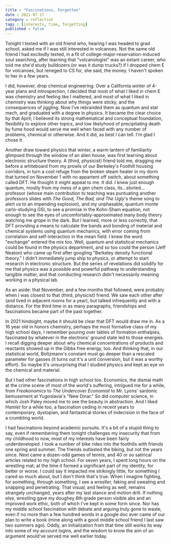 ```yaml
---
title : "Fascinations, Forgotten"
date : 2021-07-17
category : reflection
tags : [interests, time, forgetting]
published : false
---
```


Tonight I texted with an old friend who, hearing I was headed to grad school, asked me if I was still interested in volcanoes. 
Not the same old friend I had excitedly texted, in a fit of college-major-reservation-induced soul searching, after learning that "volcanologist" was an extant career, who told me she'd study bulldozers (or was it dump trucks?) if I dropped chem E for volcanoes, but reneged to CS for, she said, the money. 
I haven't spoken to her in a few years. 

I did, however, drop chemical engineering. 
Over a California winter of 4-year plans and introspection, I decided that most of what I liked in chem E was chemistry and feeling like I mattered, and most of what I liked in chemistry was thinking about why things were sticky, and the consequences of jiggling. 
Now I've rebranded them as quantum and stat mech, and graduated with a degree in physics. 
It became the clear choice by that April; I believed its strong mathematical and conceptual foundation, flexibility to explore other topics, and low likelyhood of precipitating death by fume hood would serve me well when faced with any number of problems, chemical or otherwise. 
And it did, as best I can tell. 
I'm glad I chose it. 

Another draw toward physics that winter, a warm lantern of familiarity glimpsed through the window of an alien house, was first learning about electronic structure theory.
A (third, physicist) friend told me, dragging me before a whiteboard from my prowls of our Berkeley's Foothill housing corridors, in turn a cool refuge from the broken steam heater in my dorm that turned on November 1 with no appartent off switch, about something called DFT. 
He thought it might appeal to me. 
It did. 
I knew just enough quantum, mostly from my mess of a gen chem class, its...storied... professor (whose main contribution to teaching was puntuating another professors slides with *The Good, The Bad, and The Ugly*'s theme song to alert us to an impending explosion), and my unphasable, quantum monte carlo-studying GSI, to see a promise in the Kohn-Sham equation, not enough to see the eyes of uncomfortably-approximated many body theory watching me grope in the dark. 
But I learned, more or less correctly, that DFT providing a means to calculate the bands and bonding of material and chemical systems using quantum mechanics, with error coming from correlation and self-interaction in the mean field. 
I knew the word "exchange" entered the mix too. 
Well, quantum and statistical mechanics could be found in the physics department, and so too could the person (Jeff Neaton) who came up first after googling "Berkeley density functional theory."
I didn't immediately jump ship to physics, or attempt to start research in electronic structure. 
But the series of revelations did solidify for me that physics was a possible and powerful pathway to understanding tangible matter, and that conducting research didn't necessarily meaning working in a physical lab. 

As an aside: that November, and a few months that followed, were probably when I was closest to that (third, physicist) friend. We saw each other after (and lived in adjacent rooms for a year), but talked infrequently and with a distance. For the third time in as many paragraphs, friendships and fascinations became part of the past together. 

In 2021 hindsight, maybe it should be clear that DFT would draw me in. 
As a 16 year old in honors chemistry, perhaps the most formative class of my high school days, I remember pouring over tables of formation enthalpies, fascinated by whatever in the electrons' ground state led to those energies. 
I recall digging deeper about why chemical concentrations of products and reactants showed up in the Gibbs free energy, too. 
And thinking that, in our statistical world, Boltzmann's constant must go deeper than a rescaled parameter for gasses (it turns out it's a unit conversion, but it was a worthy effort). 
So maybe it's unsurprising that I studied physics and kept an eye on the chemical and material. 

But I had other fascinations in high school too. 
Economics, the dismal math at the crime scene of most of the world's suffering, intrigued me for a while, from *Freakonomics* to *The Undercover Economist* to Mr. Lyons' sardonic bemusement at Yugoslavia's "New Dinar." 
So did computer science, in which Josh Paley moved me to see the beauty in abstraction. 
And I liked *Hamlet* for a while too, a fascination ceding in recent years to contemporary, dystopian, and fantastical stories of indecision in the face of a crumbling world. 

I had fascinations beyond academic pursuits. 
It's a bit of a stupid thing to say, even if remembering them tonight challenges my insecurity that from my childhood to now, most of my interests have been fairly underdeveloped. 
I took a number of bike rides into the foothills with friends one spring and summer. 
The friends outlasted the biking, but not the years since. 
Next came a dozen-odd games of tennis, and 40 or so satirical articles related to my high school. 
For seven years, I spent long hours on the wrestling mat; at the time it formed a significant part of my identity, for better or worse. 
I could say it impacted me strikingly little, for something I cared so much about, but I don't think that's true. 
When I imagine fighting, for something, through something, I see a wrestler, faking and sweating and snapping and penetrating. 
That visual, and feeling as well, remains strangely unchanged, years after my last stance and motion drill. 
If nothing else, wrestling gave my doughey 6th grade person visible abs and an improved work ethic, both of which I've kept in some form since. 
Nor has my middle school fascination with debate and arguing truly gone to waste, even if no more than a few hundred words in a google doc ever came of our plan to write a book (mine along with a good middle school friend I last saw two summers ago). 
Oddly, an initialization from that time still works its way into some of my account logins, and the wisdom to know the aim of an argument would've served me well earlier today. 
